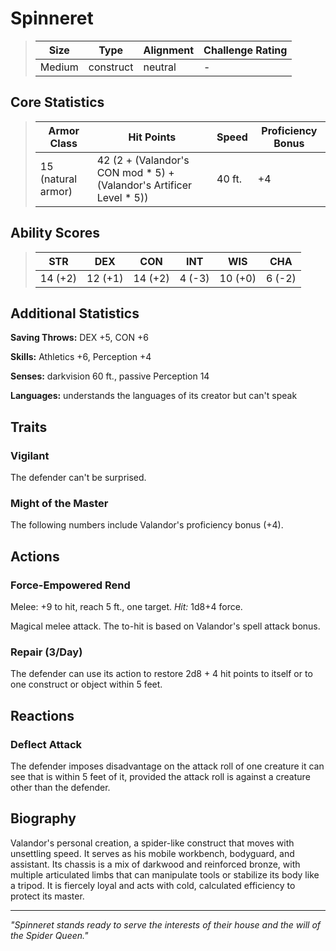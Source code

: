# Spinneret

<link rel="stylesheet" href="../drow_theme.css">

> | **Size** | **Type** | **Alignment** | **Challenge Rating** |
> |----------|----------|---------------|----------------------|
> | Medium | construct | neutral | - |

## Core Statistics

> | **Armor Class** | **Hit Points** | **Speed** | **Proficiency Bonus** |
> |-----------------|----------------|-----------|------------------------|
> | 15 (natural armor) | 42 (2 + (Valandor's CON mod * 5) + (Valandor's Artificer Level * 5)) | 40 ft. | +4 |

## Ability Scores

> | **STR** | **DEX** | **CON** | **INT** | **WIS** | **CHA** |
> |---------|---------|---------|---------|---------|---------|
> | 14 (+2) | 12 (+1) | 14 (+2) | 4 (-3) | 10 (+0) | 6 (-2) |

## Additional Statistics

**Saving Throws:** DEX +5, CON +6

**Skills:** Athletics +6, Perception +4

**Senses:** darkvision 60 ft., passive Perception 14

**Languages:** understands the languages of its creator but can't speak

## Traits

### Vigilant
The defender can't be surprised.

### Might of the Master
The following numbers include Valandor's proficiency bonus (+4).

## Actions

### Force-Empowered Rend
Melee: +9 to hit, reach 5 ft., one target. *Hit:* 1d8+4 force.

Magical melee attack. The to-hit is based on Valandor's spell attack bonus.

### Repair (3/Day)
The defender can use its action to restore 2d8 + 4 hit points to itself or to one construct or object within 5 feet.

## Reactions

### Deflect Attack
The defender imposes disadvantage on the attack roll of one creature it can see that is within 5 feet of it, provided the attack roll is against a creature other than the defender.

## Biography

Valandor's personal creation, a spider-like construct that moves with unsettling speed. It serves as his mobile workbench, bodyguard, and assistant. Its chassis is a mix of darkwood and reinforced bronze, with multiple articulated limbs that can manipulate tools or stabilize its body like a tripod. It is fiercely loyal and acts with cold, calculated efficiency to protect its master.

---

*"Spinneret stands ready to serve the interests of their house and the will of the Spider Queen."*